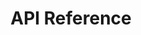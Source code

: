 ---
title: API Reference

language_tabs:
  - shell
  - javascript
  - python

includes:
  - introduction
  - authentication
  - mf_authentication
  - users
  - transactions
  - accounts
  - company
  - administration
  - beta

search: true
---